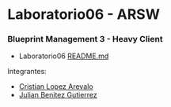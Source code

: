 # Laboratorio06 - ARSW

### Blueprint Management 3 - Heavy Client
* Laboratorio06 [README.md](BLUEPRINTS_PART1/)

Integrantes:
* [Cristian Lopez Arevalo](https://github.com/cdavidd)
* [Julian Benitez Gutierrez](https://github.com/julianbenitez99)
